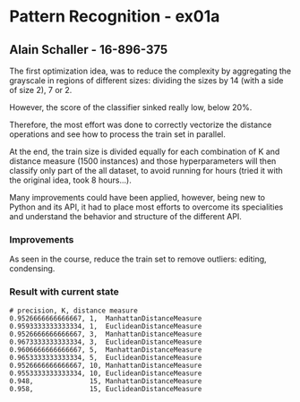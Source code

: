 # Pattern Recognition - ex01a
## Alain Schaller - 16-896-375


The first optimization idea, was to reduce the complexity by aggregating the grayscale in regions of different
sizes: dividing the sizes by 14 (with a side of size 2), 7 or 2.

However, the score of the classifier sinked really low, below 20%. 

Therefore, the most effort was done to correctly vectorize the distance operations and see how to process
the train set in parallel.

At the end, the train size is divided equally for each combination of K and distance measure (1500 instances)
and those hyperparameters will then classify only part of the all dataset, to avoid running for hours (tried it
with the original idea, took 8 hours...).

Many improvements could have been applied, however, being new to Python and its API, it had to place most efforts
to overcome its specialities and understand the behavior and structure of the different API. 


### Improvements
As seen in the course, reduce the train set to remove outliers: editing, condensing.



### Result with current state

```text
# precision, K, distance measure
0.9526666666666667, 1,  ManhattanDistanceMeasure
0.9593333333333334, 1,  EuclideanDistanceMeasure
0.9526666666666667, 3,  ManhattanDistanceMeasure
0.9673333333333334, 3,  EuclideanDistanceMeasure
0.9606666666666667, 5,  ManhattanDistanceMeasure
0.9653333333333334, 5,  EuclideanDistanceMeasure
0.9526666666666667, 10, ManhattanDistanceMeasure
0.9553333333333334, 10, EuclideanDistanceMeasure
0.948,              15, ManhattanDistanceMeasure
0.958,              15, EuclideanDistanceMeasure
```
